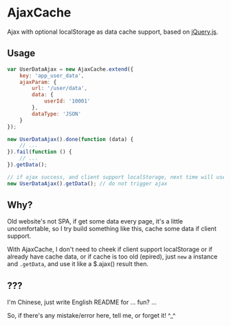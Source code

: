 # AjaxCache
Ajax with optional localStorage as data cache support, based on [jQuery.js](https://github.com/jquery).

## Usage

```javascript
var UserDataAjax = new AjaxCache.extend({
    key: 'app_user_data',
    ajaxParam: {
        url: '/user/data',
        data: {
            userId: '10001'
        },
        dataType: 'JSON'
    }
});

new UserDataAjax().done(function (data) {
    // ...
}).fail(function () {
    // ...
}).getData();

// if ajax success, and client support localStorage, next time will use local cache data
new UserDataAjax().getData(); // do not trigger ajax
```

## Why?

Old website's not SPA, if get some data every page, it's a little uncomfortable, so I try build something like this, cache some data if client support.

With AjaxCache, I don't need to cheek if client support localStorage or if already have cache data, or if cache is too old (epired), just ```new``` a instance and ```.getData```, and use it like a $.ajax() result then.

## ???

I'm Chinese, just write English README for ... fun? ...

So, if there's any mistake/error here, tell me, or forget it! ^_^
